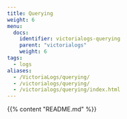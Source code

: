 ```yaml
---
title: Querying
weight: 6
menu:
  docs:
    identifier: victorialogs-querying
    parent: "victorialogs"
    weight: 6
tags:
  - logs
aliases:
  - /VictoriaLogs/querying/
  - /victorialogs/querying/
  - /victorialogs/querying/index.html
---
```

{{% content "README.md" %}}
